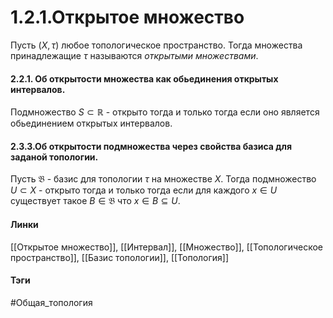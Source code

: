 # 1.2.1.Открытое множество
Пусть $(X,\tau)$ любое топологическое пространство. Тогда множества принадлежащие $\tau$ называются *открытыми множествами*.

#### 2.2.1. Об открытости множества как обьединения открытых интервалов.
Подмножество $S\subset\mathbb{R}$ - открыто тогда и только тогда если оно является обьединением открытых интервалов.

#### 2.3.3.Об открытости подмножества через свойства базиса для заданой топологии.
Пусть $\mathfrak{B}$ - базис для топологии $\tau$ на множестве $X$. Тогда подмножество $U\subset X$ - открыто тогда и только тогда если для каждого $x\in U$ существует такое $B\in\mathfrak{B}$ что $x\in B\subseteq U$.

#### Линки 
[[Открытое множество]],
[[Интервал]],
[[Множество]],
[[Топологическое пространство]],
[[Базис топологии]],
[[Топология]]
#### Тэги 
 #Общая_топология
